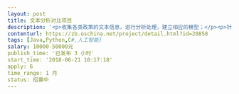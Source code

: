 ```yaml
---                
layout: post       
title: 文本分析对比项目            
description: '<p>收集各类政策的文本信息，进行分析处理，建立相应的模型；</p><p>针对政策的信息模型，从企业中收集相关联的企业信息；</p><p>系统根据收集到的企业信息，依照匹配模型向企业推荐适合的政策。</p><p><br></p><p>该项目为整体解决方案，沟通后可分步实施；</p>'     
contenturl: https://zb.oschina.net/project/detail.html?id=20858      
tags: [Java,Python,C#,人工智能]            
salary: 10000-50000元          
publish_time: '已发布 3 小时'         
start_time: '2018-06-21 10:17:18'           
apply: 6                   
time_range: 1 月              
status: 招募中                  
---                 
```

